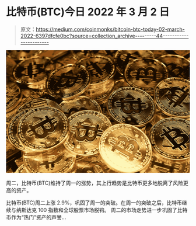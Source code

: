 # 比特币(BTC)今日 2022 年 3 月 2 日

> 原文：<https://medium.com/coinmonks/bitcoin-btc-today-02-march-2022-6397dfcfe0bc?source=collection_archive---------44----------------------->

![](img/d66b10c23bd8c899920d42078c0de354.png)

周二，比特币(BTC)维持了周一的涨势，其上行趋势是比特币更多地脱离了风险更高的资产。

比特币(BTC)周二上涨 2.9%，巩固了周一的突破。在周一的突破之后，比特币继续与纳斯达克 100 指数和全球股票市场脱钩。
周二的市场走势进一步巩固了比特币作为“热门”资产的声誉…